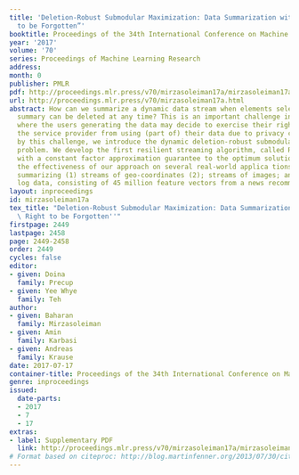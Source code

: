 ```yaml
---
title: 'Deletion-Robust Submodular Maximization: Data Summarization with “the Right
  to be Forgotten”'
booktitle: Proceedings of the 34th International Conference on Machine Learning
year: '2017'
volume: '70'
series: Proceedings of Machine Learning Research
address: 
month: 0
publisher: PMLR
pdf: http://proceedings.mlr.press/v70/mirzasoleiman17a/mirzasoleiman17a.pdf
url: http://proceedings.mlr.press/v70/mirzasoleiman17a.html
abstract: How can we summarize a dynamic data stream when elements selected for the
  summary can be deleted at any time? This is an important challenge in online services,
  where the users generating the data may decide to exercise their right to restrict
  the service provider from using (part of) their data due to privacy concerns. Motivated
  by this challenge, we introduce the dynamic deletion-robust submodular maximization
  problem. We develop the first resilient streaming algorithm, called ROBUST-STREAMING,
  with a constant factor approximation guarantee to the optimum solution. We evaluate
  the effectiveness of our approach on several real-world applica tions, including
  summarizing (1) streams of geo-coordinates (2); streams of images; and (3) click-stream
  log data, consisting of 45 million feature vectors from a news recommendation task.
layout: inproceedings
id: mirzasoleiman17a
tex_title: "Deletion-Robust Submodular Maximization: Data Summarization with ``the\
  \ Right to be Forgotten''"
firstpage: 2449
lastpage: 2458
page: 2449-2458
order: 2449
cycles: false
editor:
- given: Doina
  family: Precup
- given: Yee Whye
  family: Teh
author:
- given: Baharan
  family: Mirzasoleiman
- given: Amin
  family: Karbasi
- given: Andreas
  family: Krause
date: 2017-07-17
container-title: Proceedings of the 34th International Conference on Machine Learning
genre: inproceedings
issued:
  date-parts:
  - 2017
  - 7
  - 17
extras:
- label: Supplementary PDF
  link: http://proceedings.mlr.press/v70/mirzasoleiman17a/mirzasoleiman17a-supp.pdf
# Format based on citeproc: http://blog.martinfenner.org/2013/07/30/citeproc-yaml-for-bibliographies/
---
```

